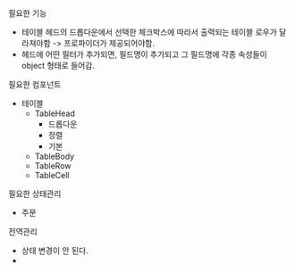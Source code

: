 필요한 기능
- 테이블 헤드의 드롭다운에서 선택한 체크박스에 따라서 출력되는 테이블 로우가 달라져야함 -> 프로파이더가 제공되어야함.
- 헤드에 어떤 필터가 추가되면, 필드명이 추가되고 그 필드명에 각종 속성들이 object 형태로 들어감.

필요한 컴포넌트
- 테이블
    - TableHead
        - 드롭다운
        - 정렬
        - 기본
    - TableBody
    - TableRow
    - TableCell

필요한 상태관리
- 주문


전역관리
- 상태 변경이 안 된다.
- 